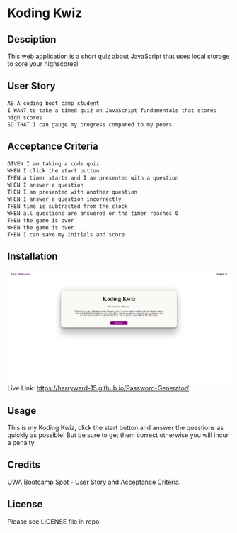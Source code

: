 # Koding Kwiz


## Desciption

This web application is a short quiz about JavaScript that uses local storage to sore your highscores!
## User Story

```
AS A coding boot camp student
I WANT to take a timed quiz on JavaScript fundamentals that stores high scores
SO THAT I can gauge my progress compared to my peers
```

## Acceptance Criteria

```
GIVEN I am taking a code quiz
WHEN I click the start button
THEN a timer starts and I am presented with a question
WHEN I answer a question
THEN I am presented with another question
WHEN I answer a question incorrectly
THEN time is subtracted from the clock
WHEN all questions are answered or the timer reaches 0
THEN the game is over
WHEN the game is over
THEN I can save my initials and score
```

## Installation

![passwordgen img](./assets/mockup.png)
Live Link: https://harryward-15.github.io/Password-Generator/

## Usage

This is my Koding Kwiz, click the start button and answer the questions as quickly as possible! But be sure to get them correct otherwise you will incur a penalty

## Credits

UWA Bootcamp Spot - User Story and Acceptance Criteria.

## License

Please see LICENSE file in repo
